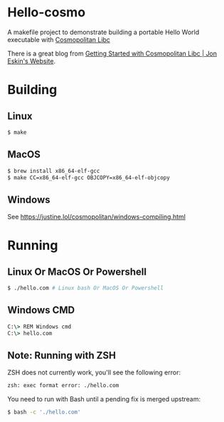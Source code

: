 # Hello-cosmo

A makefile project to demonstrate building a portable Hello World executable with [Cosmopolitan Libc](https://github.com/jart/cosmopolitan)

There is a great blog from [Getting Started with Cosmopolitan Libc | Jon Eskin's Website](https://web.archive.org/web/20221027125525/https://jeskin.net/blog/getting-started-with-cosmopolitan-libc/).

# Building

## Linux

```bash
$ make
```

## MacOS

```bash
$ brew install x86_64-elf-gcc
$ make CC=x86_64-elf-gcc OBJCOPY=x86_64-elf-objcopy
```

## Windows

See https://justine.lol/cosmopolitan/windows-compiling.html

# Running
## Linux Or MacOS Or Powershell

```bash
$ ./hello.com # Linux bash Or MacOS Or Powershell
```

## Windows CMD

```cmd
C:\> REM Windows cmd
C:\> hello.com
```

## Note: Running with ZSH

ZSH does not currently work, you'll see the following error:
```bash
zsh: exec format error: ./hello.com
```

You need to run with Bash until a pending fix is merged upstream:

```bash
$ bash -c './hello.com'
```
